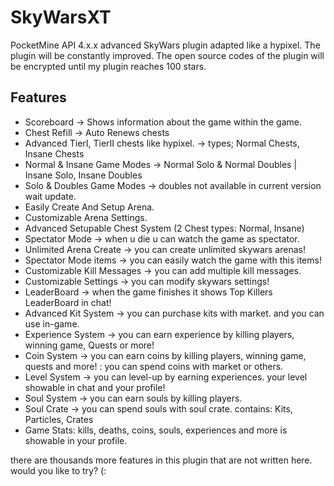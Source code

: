 # SkyWarsXT
PocketMine API 4.x.x advanced SkyWars plugin adapted like a hypixel.
The plugin will be constantly improved. The open source codes of the plugin will be encrypted until my plugin reaches 100 stars.
## Features
- Scoreboard -> Shows information about the game within the game.
- Chest Refill -> Auto Renews chests
- Advanced TierI, TierII chests like hypixel. -> types; Normal Chests, Insane Chests
- Normal & Insane Game Modes -> Normal Solo & Normal Doubles | Insane Solo, Insane Doubles
- Solo & Doubles Game Modes -> doubles not available in current version wait update.
- Easily Create And Setup Arena.
- Customizable Arena Settings.
- Advanced Setupable Chest System (2 Chest types: Normal, Insane)
- Spectator Mode -> when u die u can watch the game as spectator.
- Unlimited Arena Create -> you can create unlimited skywars arenas!
- Spectator Mode items -> you can easily watch the game with this items!
- Customizable Kill Messages -> you can add multiple kill messages.
- Customizable Settings -> you can modify skywars settings!
- LeaderBoard -> when the game finishes it shows Top Killers LeaderBoard in chat!
- Advanced Kit System -> you can purchase kits with market. and you can use in-game.
- Experience System -> you can earn experience by killing players, winning game, Quests or more!
- Coin System -> you can earn coins by killing players, winning game, quests and more! : you can spend coins with market or others.
- Level System -> you can level-up by earning experiences. your level showable in chat and your profile!
- Soul System -> you can earn souls by killing players.
- Soul Crate -> you can spend souls with soul crate. contains: Kits, Particles, Crates
- Game Stats: kills, deaths, coins, souls, experiences and more is showable in your profile. 

there are thousands more features in this plugin that are not written here. would you like to try?
(:
